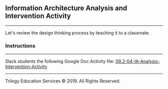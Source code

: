 ## Information Architecture Analysis and Intervention Activity
---

Let's review the design thinking process by teaching it to a classmate.

### Instructions

---

Slack students the following Google Doc Activity file:
[09.2-04-IA-Analysis-Intervention-Activity](https://docs.google.com/document/d/19wp4F2tfLfu9u8khTsrdhF6gOOSrR-tZu7KM-p05dkI/edit?usp=sharing)


---

Trilogy Education Services © 2019. All Rights Reserved.
